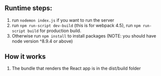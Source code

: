 # 
## Runtime steps:

1. run `nodemon index.js` if you want to run the server
2. run `npm run-script dev-build` (this is for webpack 4.5), run `npm run-script build` for production build.
2. Otherwise run `npm install` to install packages
(NOTE: you should have node version ^8.9.4 or above)

## How it works
1. The bundle that renders the React app is in the dist/build folder